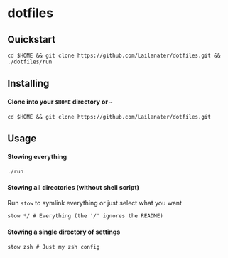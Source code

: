 # dotfiles

## Quickstart

```shell
cd $HOME && git clone https://github.com/Lailanater/dotfiles.git && ./dotfiles/run
```

## Installing

#### Clone into your `$HOME` directory or `~`

```shell
cd $HOME && git clone https://github.com/Lailanater/dotfiles.git
```

## Usage

#### Stowing everything

```shell
./run
```

#### Stowing all directories (without shell script)

Run `stow` to symlink everything or just select what you want

```shell
stow */ # Everything (the '/' ignores the README)
```

#### Stowing a single directory of settings

```shell
stow zsh # Just my zsh config
```
